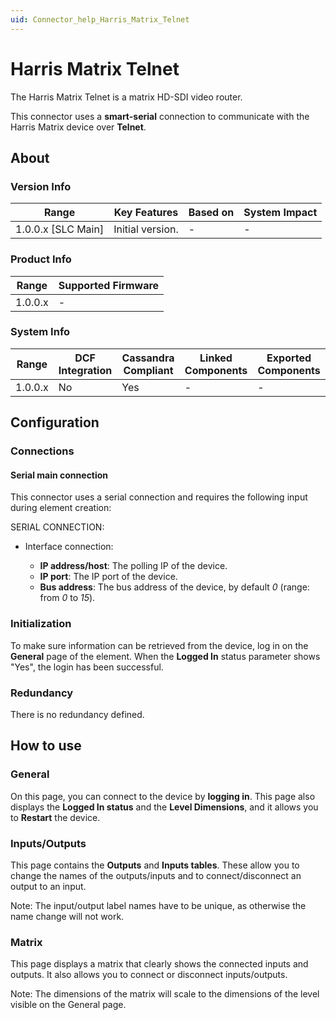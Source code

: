 ```yaml
---
uid: Connector_help_Harris_Matrix_Telnet
---
```


# Harris Matrix Telnet

The Harris Matrix Telnet is a matrix HD-SDI video router.

This connector uses a **smart-serial** connection to communicate with the Harris Matrix device over **Telnet**.

## About

### Version Info

| Range                | Key Features     | Based on     | System Impact     |
|----------------------|------------------|--------------|-------------------|
| 1.0.0.x [SLC Main]   | Initial version. | -            | -                 |

### Product Info

| Range     | Supported Firmware     |
|-----------|------------------------|
| 1.0.0.x   | -                      |

### System Info

| Range     | DCF Integration     | Cassandra Compliant     | Linked Components     | Exported Components     |
|-----------|---------------------|-------------------------|-----------------------|-------------------------|
| 1.0.0.x   | No                  | Yes                     | -                     | -                       |

## Configuration

### Connections

#### Serial main connection

This connector uses a serial connection and requires the following input during element creation:

SERIAL CONNECTION:

- Interface connection:

  - **IP address/host**: The polling IP of the device.
  - **IP port**: The IP port of the device.
  - **Bus address**: The bus address of the device, by default *0* (range: from *0* to *15*).

### Initialization

To make sure information can be retrieved from the device, log in on the **General** page of the element. When the **Logged In** status parameter shows "Yes", the login has been successful.

### Redundancy

There is no redundancy defined.

## How to use

### General

On this page, you can connect to the device by **logging in**. This page also displays the **Logged In status** and the **Level Dimensions**, and it allows you to **Restart** the device.

### Inputs/Outputs

This page contains the **Outputs** and **Inputs tables**. These allow you to change the names of the outputs/inputs and to connect/disconnect an output to an input.

Note: The input/output label names have to be unique, as otherwise the name change will not work.

### Matrix

This page displays a matrix that clearly shows the connected inputs and outputs. It also allows you to connect or disconnect inputs/outputs.

Note: The dimensions of the matrix will scale to the dimensions of the level visible on the General page.
